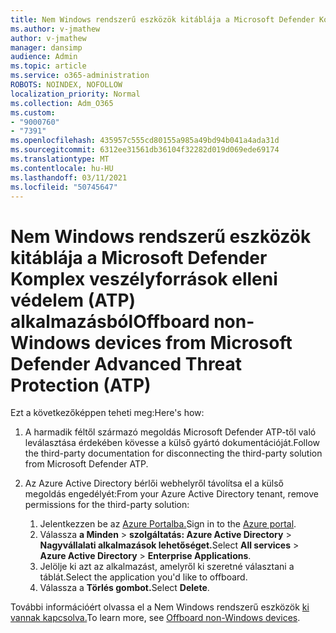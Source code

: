 ```yaml
---
title: Nem Windows rendszerű eszközök kitáblája a Microsoft Defender Komplex veszélyforrások elleni védelem (ATP) alkalmazásból
ms.author: v-jmathew
author: v-jmathew
manager: dansimp
audience: Admin
ms.topic: article
ms.service: o365-administration
ROBOTS: NOINDEX, NOFOLLOW
localization_priority: Normal
ms.collection: Adm_O365
ms.custom:
- "9000760"
- "7391"
ms.openlocfilehash: 435957c555cd80155a985a49bd94b041a4ada31d
ms.sourcegitcommit: 6312ee31561db36104f32282d019d069ede69174
ms.translationtype: MT
ms.contentlocale: hu-HU
ms.lasthandoff: 03/11/2021
ms.locfileid: "50745647"
---
```

# <a name="offboard-non-windows-devices-from-microsoft-defender-advanced-threat-protection-atp"></a><span data-ttu-id="e5c43-102">Nem Windows rendszerű eszközök kitáblája a Microsoft Defender Komplex veszélyforrások elleni védelem (ATP) alkalmazásból</span><span class="sxs-lookup"><span data-stu-id="e5c43-102">Offboard non-Windows devices from Microsoft Defender Advanced Threat Protection (ATP)</span></span>

<span data-ttu-id="e5c43-103">Ezt a következőképpen teheti meg:</span><span class="sxs-lookup"><span data-stu-id="e5c43-103">Here's how:</span></span>

1. <span data-ttu-id="e5c43-104">A harmadik féltől származó megoldás Microsoft Defender ATP-től való leválasztása érdekében kövesse a külső gyártó dokumentációját.</span><span class="sxs-lookup"><span data-stu-id="e5c43-104">Follow the third-party documentation for disconnecting the third-party solution from Microsoft Defender ATP.</span></span>
2. <span data-ttu-id="e5c43-105">Az Azure Active Directory bérlői webhelyről távolítsa el a külső megoldás engedélyét:</span><span class="sxs-lookup"><span data-stu-id="e5c43-105">From your Azure Active Directory tenant, remove permissions for the third-party solution:</span></span>

    1. <span data-ttu-id="e5c43-106">Jelentkezzen be az [Azure Portalba.](https://go.microsoft.com/fwlink/?linkid=2125612)</span><span class="sxs-lookup"><span data-stu-id="e5c43-106">Sign in to the [Azure portal](https://go.microsoft.com/fwlink/?linkid=2125612).</span></span>
    1. <span data-ttu-id="e5c43-107">Válassza **a Minden**  >  **szolgáltatás: Azure Active Directory**  >  **Nagyvállalati alkalmazások lehetőséget.**</span><span class="sxs-lookup"><span data-stu-id="e5c43-107">Select **All services** > **Azure Active Directory** > **Enterprise Applications**.</span></span>
    1. <span data-ttu-id="e5c43-108">Jelölje ki azt az alkalmazást, amelyről ki szeretné választani a táblát.</span><span class="sxs-lookup"><span data-stu-id="e5c43-108">Select the application you'd like to offboard.</span></span>
    1. <span data-ttu-id="e5c43-109">Válassza a **Törlés gombot.**</span><span class="sxs-lookup"><span data-stu-id="e5c43-109">Select **Delete**.</span></span>

<span data-ttu-id="e5c43-110">További információért olvassa el a Nem Windows rendszerű eszközök [ki vannak kapcsolva.](https://go.microsoft.com/fwlink/?linkid=2143630)</span><span class="sxs-lookup"><span data-stu-id="e5c43-110">To learn more, see [Offboard non-Windows devices](https://go.microsoft.com/fwlink/?linkid=2143630).</span></span>

